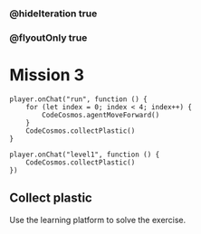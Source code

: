 ### @hideIteration true
### @flyoutOnly true
# Mission 3

```blocks
player.onChat("run", function () {
    for (let index = 0; index < 4; index++) {
        CodeCosmos.agentMoveForward()
    }
    CodeCosmos.collectPlastic()
}
```

```template
player.onChat("level1", function () {
    CodeCosmos.collectPlastic()
})
```
## Collect plastic
Use the learning platform to solve the exercise.